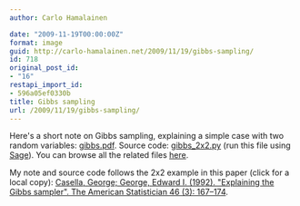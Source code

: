 ```yaml
---
author: Carlo Hamalainen

date: "2009-11-19T00:00:00Z"
format: image
guid: http://carlo-hamalainen.net/2009/11/19/gibbs-sampling/
id: 718
original_post_id:
- "16"
restapi_import_id:
- 596a05ef0330b
title: Gibbs sampling
url: /2009/11/19/gibbs-sampling/
---
```

Here's a short note on Gibbs sampling, explaining a simple case with two random variables: [gibbs.pdf](/stuff/gibbs/gibbs.pdf). Source code: [gibbs_2x2.py](/stuff/gibbs/gibbs_2x2.py) (run this file using [Sage](http://sagemath.org)). You can browse all the related files [here](/stuff/gibbs/).

My note and source code follows the 2x2 example in this paper (click for a local copy):
[Casella, George; George, Edward I. (1992). "Explaining the Gibbs sampler". The American Statistician 46 (3): 167–174](/stuff/gibbs/Casella_George_Explaining_the_Gibbs_Sampler_1992.pdf).
